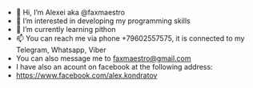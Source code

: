 - 👋 Hi, I’m Alexei aka @faxmaestro
- 👀 I’m interested in developing my programming skills
- 🌱 I’m currently learning pithon
- 📫 You can reach me via phone +79602557575, it is connected to my Telegram, Whatsapp, Viber
- You can also message me to faxmaestro@gmail.com
- I have also an acount on facebook at the following address:
- https://www.facebook.com/alex.kondratov

<!---
faxmaestro/faxmaestro is a ✨ special ✨ repository because its `README.md` (this file) appears on your GitHub profile.
You can click the Preview link to take a look at your changes.
--->
